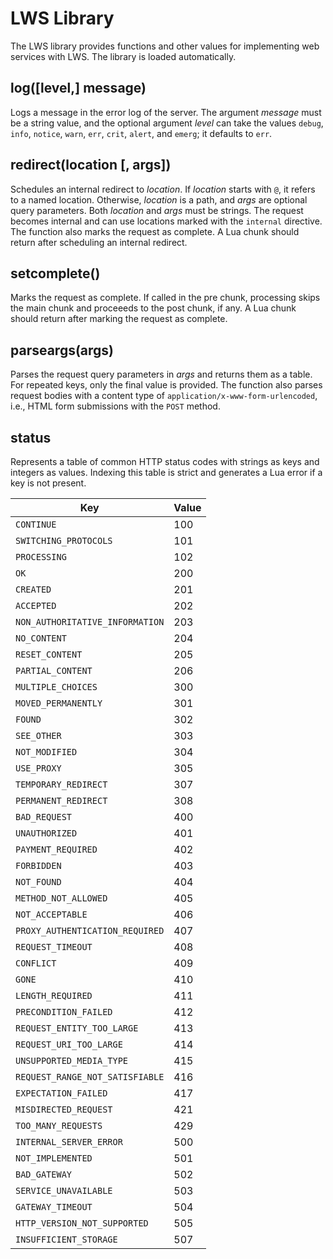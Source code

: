 # LWS Library

The LWS library provides functions and other values for implementing web services with LWS. The
library is loaded automatically.


## log([level,] message)

Logs a message in the error log of the server. The argument *message* must be a string value, and
the optional argument *level* can take the values `debug`, `info`, `notice`, `warn`, `err`,
`crit`, `alert`, and `emerg`; it defaults to `err`.


## redirect(location [, args])

Schedules an internal redirect to *location*. If *location* starts with `@`, it refers to
a named location. Otherwise, *location* is a path, and *args* are optional query parameters. Both
*location* and *args* must be strings. The request becomes internal and can use locations marked
with the `internal` directive. The function also marks the request as complete. A Lua chunk should
return after scheduling an internal redirect.


## setcomplete()

Marks the request as complete. If called in the pre chunk, processing skips the main chunk and
proceeeds to the post chunk, if any. A Lua chunk should return after marking the request as
complete.


## parseargs(args)

Parses the request query parameters in *args* and returns them as a table. For repeated keys,
only the final value is provided. The function also parses request bodies with a content type of
`application/x-www-form-urlencoded`, i.e., HTML form submissions with the `POST` method.


## status

Represents a table of common HTTP status codes with strings as keys and integers as values.
Indexing this table is strict and generates a Lua error if a key is not present.

| Key | Value |
| --- | --- |
| `CONTINUE` | 100 |
| `SWITCHING_PROTOCOLS` | 101 |
| `PROCESSING` | 102 |
| `OK` | 200 |
| `CREATED` | 201 |
| `ACCEPTED` | 202 |
| `NON_AUTHORITATIVE_INFORMATION` | 203 |
| `NO_CONTENT` | 204 |
| `RESET_CONTENT` | 205 |
| `PARTIAL_CONTENT` | 206 |
| `MULTIPLE_CHOICES` | 300 |
| `MOVED_PERMANENTLY` | 301 |
| `FOUND` | 302 |
| `SEE_OTHER` | 303 |
| `NOT_MODIFIED` | 304 |
| `USE_PROXY` | 305 |
| `TEMPORARY_REDIRECT` | 307 |
| `PERMANENT_REDIRECT` | 308 |
| `BAD_REQUEST` | 400 |
| `UNAUTHORIZED` | 401 |
| `PAYMENT_REQUIRED` | 402 |
| `FORBIDDEN` | 403 |
| `NOT_FOUND` | 404 |
| `METHOD_NOT_ALLOWED` | 405 |
| `NOT_ACCEPTABLE` | 406 |
| `PROXY_AUTHENTICATION_REQUIRED` | 407 |
| `REQUEST_TIMEOUT` | 408 |
| `CONFLICT` | 409 |
| `GONE` | 410 |
| `LENGTH_REQUIRED` | 411 |
| `PRECONDITION_FAILED` | 412 |
| `REQUEST_ENTITY_TOO_LARGE` | 413 |
| `REQUEST_URI_TOO_LARGE` | 414 |
| `UNSUPPORTED_MEDIA_TYPE` | 415 |
| `REQUEST_RANGE_NOT_SATISFIABLE` | 416 |
| `EXPECTATION_FAILED` | 417 |
| `MISDIRECTED_REQUEST` | 421 |
| `TOO_MANY_REQUESTS` | 429 |
| `INTERNAL_SERVER_ERROR` | 500 |
| `NOT_IMPLEMENTED` | 501 |
| `BAD_GATEWAY` | 502 |
| `SERVICE_UNAVAILABLE` | 503 |
| `GATEWAY_TIMEOUT` | 504 |
| `HTTP_VERSION_NOT_SUPPORTED` | 505 |
| `INSUFFICIENT_STORAGE` | 507 |
